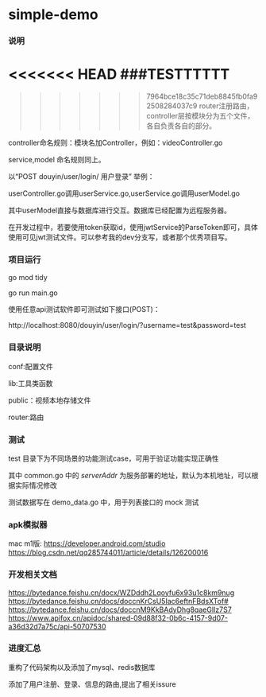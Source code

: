 # simple-demo

### 说明
<<<<<<< HEAD
###TESTTTTTT
=======

>>>>>>> 7964bce18c35c71deb8845fb0fa92508284037c9
router注册路由，controller层按模块分为五个文件，各自负责各自的部分。

controller命名规则：模块名加Controller，例如：videoController.go

service,model 命名规则同上。

以“POST douyin/user/login/ 用户登录” 举例：

userController.go调用userService.go,userService.go调用userModel.go

其中userModel直接与数据库进行交互。数据库已经配置为远程服务器。

在开发过程中，若要使用token获取id，使用jwtService的ParseToken即可，具体使用可见jwt测试文件。可以参考我的dev分支写，或者那个优秀项目写。


### 项目运行

go mod tidy

go run main.go

使用任意api测试软件即可测试如下接口(POST)：

http://localhost:8080/douyin/user/login/?username=test&password=test


### 目录说明

conf:配置文件

lib:工具类函数

public：视频本地存储文件

router:路由


### 测试

test 目录下为不同场景的功能测试case，可用于验证功能实现正确性

其中 common.go 中的 _serverAddr_ 为服务部署的地址，默认为本机地址，可以根据实际情况修改

测试数据写在 demo_data.go 中，用于列表接口的 mock 测试


### apk模拟器
mac m1版:
https://developer.android.com/studio
https://blog.csdn.net/qq285744011/article/details/126200016

### 开发相关文档
https://bytedance.feishu.cn/docx/WZDddh2Lqoyfu6x93u1c8km9nug
https://bytedance.feishu.cn/docs/doccnKrCsU5Iac6eftnFBdsXTof#
https://bytedance.feishu.cn/docs/doccnM9KkBAdyDhg8qaeGlIz7S7
https://www.apifox.cn/apidoc/shared-09d88f32-0b6c-4157-9d07-a36d32d7a75c/api-50707530




### 进度汇总

重构了代码架构以及添加了mysql、redis数据库

添加了用户注册、登录、信息的路由,提出了相关issure

